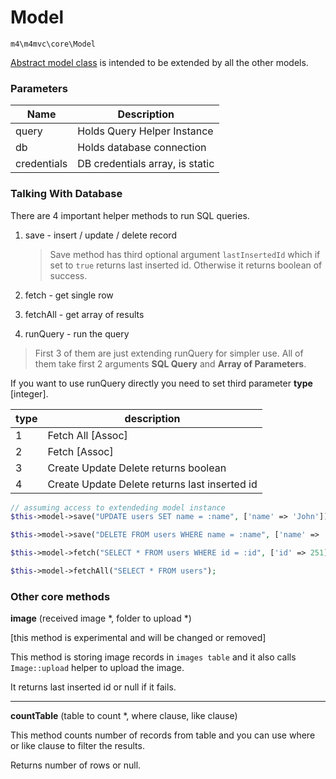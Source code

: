 # Model 

`m4\m4mvc\core\Model`

[Abstract model class](https://github.com/Matoo125/M4CMS/blob/master/app/core/Model.php) is intended to be extended by all the other models.

### Parameters

| Name  | Description                 |
| ----- | --------------------------- |
| query | Holds Query Helper Instance |
| db    | Holds database connection   |
| credentials | DB credentials array, is static |

### Talking With Database

There are 4 important helper methods to run SQL queries. 

1. save  - insert / update / delete record

   > Save method has third optional argument `lastInsertedId` which if set to `true` returns last inserted id. Otherwise it returns boolean of success.

2. fetch - get single row

3. fetchAll - get array of results

4. runQuery - run the query

> First 3 of them are just extending runQuery for simpler use. All of them take first 2 arguments **SQL Query** and **Array of Parameters**. 

If you want to use runQuery directly you need to set third parameter **type** [integer]. 

| type | description                              |
| ---- | ---------------------------------------- |
| 1    | Fetch All [Assoc]                        |
| 2    | Fetch [Assoc]                            |
| 3    | Create Update Delete returns boolean     |
| 4    | Create Update Delete returns last inserted id |

```php
// assuming access to extendeding model instance
$this->model->save("UPDATE users SET name = :name", ['name' => 'John']);

$this->model->save("DELETE FROM users WHERE name = :name", ['name' => 'Jan']);

$this->model->fetch("SELECT * FROM users WHERE id = :id", ['id' => 251]);

$this->model->fetchAll("SELECT * FROM users");
```

### Other core methods

**image** (received image *, folder to upload *)

[this method is experimental and will be changed or removed]

This method is storing image records in `images table` and it also calls `Image::upload` helper to upload the image.

It returns last inserted id or null if it fails.


------

**countTable** (table to count *, where clause, like clause)

This method counts number of records from table and you can use where or like clause to filter the results.

Returns number of rows or null.